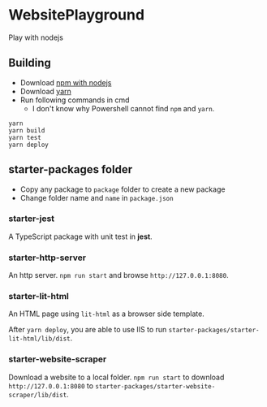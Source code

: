 # WebsitePlayground

Play with nodejs

## Building

- Download [npm with nodejs](https://www.npmjs.com/get-npm)
- Download [yarn](https://yarnpkg.com/lang/en/)
- Run following commands in cmd
  - I don't know why Powershell cannot find `npm` and `yarn`.

```plaintext
yarn
yarn build
yarn test
yarn deploy
```

## starter-packages folder

- Copy any package  to `package` folder to create a new package
- Change folder name and `name` in `package.json`

### starter-jest

A TypeScript package with unit test in **jest**.

### starter-http-server

An http server.
`npm run start` and browse `http://127.0.0.1:8080`.

### starter-lit-html

An HTML page using `lit-html` as a browser side template.

After `yarn deploy`, you are able to use IIS to run `starter-packages/starter-lit-html/lib/dist`.

### starter-website-scraper

Download a website to a local folder.
`npm run start` to download `http://127.0.0.1:8080` to `starter-packages/starter-website-scraper/lib/dist`.

